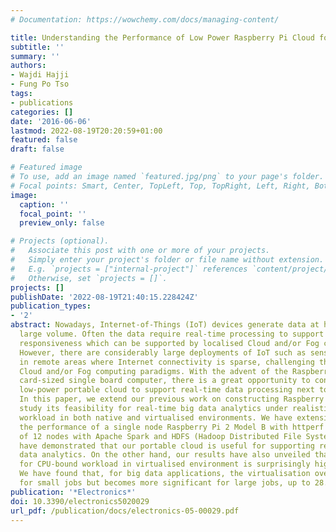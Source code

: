 ```yaml
---
# Documentation: https://wowchemy.com/docs/managing-content/

title: Understanding the Performance of Low Power Raspberry Pi Cloud for Big Data
subtitle: ''
summary: ''
authors:
- Wajdi Hajji
- Fung Po Tso
tags:
- publications
categories: []
date: '2016-06-06'
lastmod: 2022-08-19T20:20:59+01:00
featured: false
draft: false

# Featured image
# To use, add an image named `featured.jpg/png` to your page's folder.
# Focal points: Smart, Center, TopLeft, Top, TopRight, Left, Right, BottomLeft, Bottom, BottomRight.
image:
  caption: ''
  focal_point: ''
  preview_only: false

# Projects (optional).
#   Associate this post with one or more of your projects.
#   Simply enter your project's folder or file name without extension.
#   E.g. `projects = ["internal-project"]` references `content/project/deep-learning/index.md`.
#   Otherwise, set `projects = []`.
projects: []
publishDate: '2022-08-19T21:40:15.228424Z'
publication_types:
- '2'
abstract: Nowadays, Internet-of-Things (IoT) devices generate data at high speed and
  large volume. Often the data require real-time processing to support high system
  responsiveness which can be supported by localised Cloud and/or Fog computing paradigms.
  However, there are considerably large deployments of IoT such as sensor networks
  in remote areas where Internet connectivity is sparse, challenging the localised
  Cloud and/or Fog computing paradigms. With the advent of the Raspberry Pi, a credit
  card-sized single board computer, there is a great opportunity to construct low-cost,
  low-power portable cloud to support real-time data processing next to IoT deployments.
  In this paper, we extend our previous work on constructing Raspberry Pi Cloud to
  study its feasibility for real-time big data analytics under realistic application-level
  workload in both native and virtualised environments. We have extensively tested
  the performance of a single node Raspberry Pi 2 Model B with httperf and a cluster
  of 12 nodes with Apache Spark and HDFS (Hadoop Distributed File System). Our results
  have demonstrated that our portable cloud is useful for supporting real-time big
  data analytics. On the other hand, our results have also unveiled that overhead
  for CPU-bound workload in virtualised environment is surprisingly high, at 67.2%.
  We have found that, for big data applications, the virtualisation overhead is fractional
  for small jobs but becomes more significant for large jobs, up to 28.6%.
publication: '*Electronics*'
doi: 10.3390/electronics5020029
url_pdf: /publication/docs/electronics-05-00029.pdf
---
```

